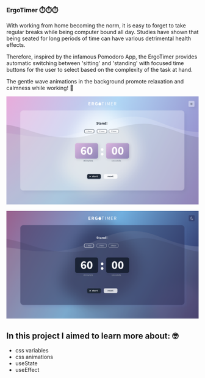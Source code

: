 ### ErgoTimer ⏱️⏱️⏱️

With working from home becoming the norm, it is easy to forget to take regular breaks while being computer bound all day. Studies have shown that being seated for long periods of time can have various detrimental health effects.

Therefore, inspired by the infamous Pomodoro App, the ErgoTimer provides automatic switching between 'sitting' and 'standing' with focused time buttons for the user to select based on the complexity of the task at hand.

The gentle wave animations in the background promote relaxation and calmness while working! 🌊

![](./ERGOTIMER-LIGHT-THEME.png)

![](./ERGOTIMER-DARK-THEME.png)

## In this project I aimed to learn more about: 🤓

- css variables
- css animations
- useState
- useEffect

